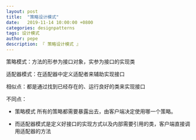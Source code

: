```yaml
---
layout: post
title:  "策略设计模式"
date:   2019-11-14 10:00:00 +0800
categories: designpatterns
tags: 设计模式
author: pepe
description: 『 策略设计模式 』
---
```


策略模式：方法的形参为接口对象，实参为接口的实现类

适配器模式：在适配器中定义适配者来辅助实现接口

相似点：都是通过找到已经存在的、运行良好的类来实现接口

不同点：

* 策略模式 所有的策略都需要暴露出去，由客户端决定使用哪一个策略。

* 而适配器模式是定义好接口的实现方式以及内部需要引用的类，客户端直接调用适配器的方法




















